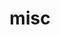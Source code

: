 ---
layout: page
title: misc
nav: true
nav_order: 5
dropdown: true
children:
    - title: Picxel - HTML Art
      permalink: /picxel/
---